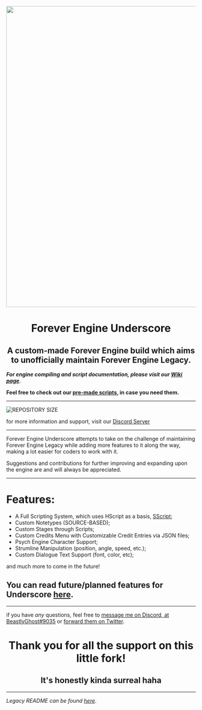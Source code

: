 <p align="center">
  <img src="https://cdn.discordapp.com/attachments/930661629505466448/1031418430760427530/feULogo.png" width="800"/></a>
  <h1 align="center">Forever Engine Underscore</h1>
  <h2 align="center">A custom-made Forever Engine build which aims to unofficially maintain Forever Engine Legacy.</h2>
</p>

***For engine compiling and script documentation, please visit our [Wiki page](https://github.com/BeastlyGhost/Forever-Engine-Underscore/wiki)***.

**Feel free to check out our [pre-made scripts](https://github.com/BeastlyGhost/Forever-Engine-Underscore/tree/master/docs), in case you need them.**

----------------------------------------------

![REPOSITORY SIZE](https://img.shields.io/github/repo-size/BeastlyGhost/Forever-Engine-Underscore)

for more information and support, visit our [Discord Server](https://discord.gg/kCDrFzpkAZ)

----------------------------------------------
Forever Engine Underscore attempts to take on the challenge of maintaining Forever Engine Legacy while adding more features to it along the way, making a lot easier for coders to work with it.

Suggestions and contributions for further improving and expanding upon the engine are and will always be appreciated.

----------------------------------------------
# Features:
* A Full Scripting System, which uses HScript as a basis, [SScript](https://github.com/TheWorldMachinima/SScript);
* Custom Notetypes (SOURCE-BASED);
* Custom Stages through Scripts;
* Custom Credits Menu with Customizable Credit Entries via JSON files;
* Psych Engine Character Support;
* Strumline Manipulation (position, angle, speed, etc.);
* Custom Dialogue Text Support (font, color, etc);

and much more to come in the future!

## You can read future/planned features for Underscore [here](/docs/PLANNED-FEATURES.md).

----------------------------------------------

if you have *any* questions, feel free to [message me on Discord, at BeastlyGhost#9035](https://discord.com/users/597124141530742805) or [forward them on Twitter](https://twitter.com/Fan_de_RPG).


<h1 align="center">Thank you for all the support on this little fork!</h1>
<h2 align="center">It's honestly kinda surreal haha</h2>


----------------------------------------------
*Legacy README can be found [here](https://github.com/Yoshubs/Forever-Engine-Legacy/blob/master/README.md)*.
